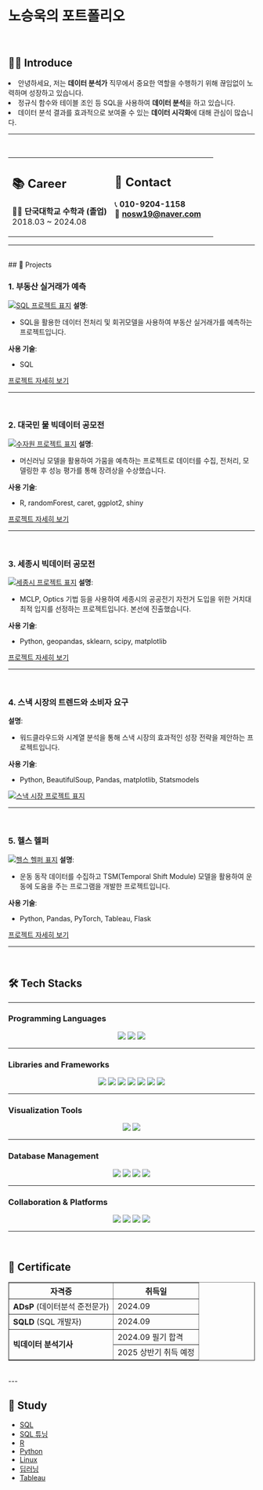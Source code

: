 <h1>노승욱의 포트폴리오</h1>

<br>

## 🧑‍💻 Introduce
<p>
  <li>안녕하세요, 저는 <strong>데이터 분석가</strong> 직무에서 중요한 역할을 수행하기 위해 끊임없이 노력하며 성장하고 있습니다.</li>
  <li>정규식 함수와 테이블 조인 등 SQL을 사용하여 <strong>데이터 분석</strong>을 하고 있습니다.</li>
  <li>데이터 분석 결과를 효과적으로 보여줄 수 있는 <strong>데이터 시각화</strong>에 대해 관심이 많습니다.</li>
</p>

---
<br>
<table style="width: 100%; border-spacing: 10px;">
  <tr>
    <td style="vertical-align: top; width: 50%;">
      <h2>📚 Career</h2>
      <ul style="list-style: none; padding: 0;">
        <li>👨‍🎓 <b>단국대학교 수학과 (졸업)</b></li>
        <li>2018.03 ~ 2024.08</li>
      </ul>
    </td>
    <td style="vertical-align: top; width: 50%;">
      <h2>📱 Contact</h2>
      <ul style="list-style: none; padding: 0;">
        <li>📞 <b>010-9204-1158</b></li>
        <li>📧 <b><a href="mailto:nosw19@naver.com">nosw19@naver.com</a></b></li>
      </ul>
    </td>
  </tr>
</table>

---
<br>
## 📂 Projects

### 1. **부동산 실거래가 예측**
[![SQL 프로젝트 표지](SQL_표지.png)](https://github.com/nosw19/SQL)
**설명**:  
- SQL을 활용한 데이터 전처리 및 회귀모델을 사용하여 부동산 실거래가를 예측하는 프로젝트입니다.

**사용 기술**:  
- SQL

[프로젝트 자세히 보기](https://github.com/nosw19/SQL)

---
<br>

### 2. **대국민 물 빅데이터 공모전**
[![수자원 프로젝트 표지](수자원_표지.png)](https://github.com/nosw19/water)
**설명**:  
- 머신러닝 모델을 활용하여 가뭄을 예측하는 프로젝트로 데이터를 수집, 전처리, 모델링한 후 성능 평가를 통해 장려상을 수상했습니다.

**사용 기술**:  
- R, randomForest, caret, ggplot2, shiny

[프로젝트 자세히 보기](https://github.com/nosw19/water)

---
<br>

### 3. **세종시 빅데이터 공모전**
[![세종시 프로젝트 표지](세종시_표지.png)](https://github.com/nosw19/sejong)
**설명**:  
- MCLP, Optics 기법 등을 사용하여 세종시의 공공전기 자전거 도입을 위한 거치대 최적 입지를 선정하는 프로젝트입니다. 본선에 진출했습니다.

**사용 기술**:  
- Python, geopandas, sklearn, scipy, matplotlib

[프로젝트 자세히 보기](https://github.com/nosw19/sejong)

---
<br>

### 4. **스낵 시장의 트렌드와 소비자 요구**

**설명**:  
- 워드클라우드와 시계열 분석을 통해 스낵 시장의 효과적인 성장 전략을 제안하는 프로젝트입니다.

**사용 기술**:  
- Python, BeautifulSoup, Pandas, matplotlib, Statsmodels

[![스낵 시장 프로젝트 표지](세미_표지.png)](https://github.com/nosw19/snack)


---
<br>

### 5. **헬스 헬퍼**
[![헬스 헬퍼 표지](파이널_표지.png)](https://github.com/nosw19/deep-learning)
**설명**:  
- 운동 동작 데이터를 수집하고 TSM(Temporal Shift Module) 모델을 활용하여 운동에 도움을 주는 프로그램을 개발한 프로젝트입니다.

**사용 기술**:  
- Python, Pandas, PyTorch, Tableau, Flask

[프로젝트 자세히 보기](https://github.com/nosw19/deep-learning)

---
<br>

## 🛠️ Tech Stacks

---

### Programming Languages
<div align="center">
    <img src="https://img.shields.io/badge/Python-3776AB?style=for-the-badge&logo=Python&logoColor=white">
    <img src="https://img.shields.io/badge/R-276DC3?style=for-the-badge&logo=R&logoColor=white">
    <img src="https://img.shields.io/badge/SQL-336791?style=for-the-badge&logo=Oracle&logoColor=white">
</div>

---

### Libraries and Frameworks
<div align="center">
    <img src="https://img.shields.io/badge/Pandas-150458?style=for-the-badge&logo=Pandas&logoColor=white">
    <img src="https://img.shields.io/badge/NumPy-013243?style=for-the-badge&logo=NumPy&logoColor=white">
    <img src="https://img.shields.io/badge/scikit--learn-F7931E?style=for-the-badge&logo=scikit-learn&logoColor=white">
    <img src="https://img.shields.io/badge/TensorFlow-FF6F00?style=for-the-badge&logo=TensorFlow&logoColor=white">
    <img src="https://img.shields.io/badge/PyTorch-EE4C2C?style=for-the-badge&logo=PyTorch&logoColor=white">
    <img src="https://img.shields.io/badge/Flask-000000?style=for-the-badge&logo=Flask&logoColor=white">
    <img src="https://img.shields.io/badge/RShiny-276DC3?style=for-the-badge&logo=R&logoColor=white">
</div>

---

### Visualization Tools
<div align="center">
    <img src="https://img.shields.io/badge/Tableau-E97627?style=for-the-badge&logo=Tableau&logoColor=white">
    <img src="https://img.shields.io/badge/Matplotlib-11557C?style=for-the-badge&logo=&logoColor=white">
</div>

---

### Database Management
<div align="center">
    <img src="https://img.shields.io/badge/MySQL-4479A1?style=for-the-badge&logo=MySQL&logoColor=white">
    <img src="https://img.shields.io/badge/Oracle-F80000?style=for-the-badge&logo=Oracle&logoColor=white">
    <img src="https://img.shields.io/badge/MongoDB-47A248?style=for-the-badge&logo=MongoDB&logoColor=white">
    <img src="https://img.shields.io/badge/MariaDB-003545?style=for-the-badge&logo=MariaDB&logoColor=white">
</div>

---

### Collaboration & Platforms
<div align="center">
    <img src="https://img.shields.io/badge/Kaggle-20BEFF?style=for-the-badge&logo=Kaggle&logoColor=white">
    <img src="https://img.shields.io/badge/Colab-F9AB00?style=for-the-badge&logo=GoogleColab&logoColor=white">
    <img src="https://img.shields.io/badge/Notion-000000?style=for-the-badge&logo=Notion&logoColor=white">
    <img src="https://img.shields.io/badge/GitHub-181717?style=for-the-badge&logo=GitHub&logoColor=white">
</div>


---
<br>

## 📑 Certificate

<table border="1">
  <tr>
    <th>자격증</th>
    <th>취득일</th>
  </tr>
  <tr>
    <td><strong>ADsP</strong> (데이터분석 준전문가)</td>
    <td>2024.09</td>
  </tr>
  <tr>
    <td><strong>SQLD</strong> (SQL 개발자)</td>
    <td>2024.09</td>
  </tr>
  <tr>
    <td rowspan="2"><strong>빅데이터 분석기사</strong></td>
    <td>2024.09 필기 합격</td>
  </tr>
  <tr>
    <td>2025 상반기 취득 예정</td>
  </tr>
</table>

<br>
---

## 📗 Study

<ul>
  <li><a href="https://beautiful-burrito-945.notion.site/SQL-1506f43549b58009b71ec50333b29536" target="_blank">SQL</a></li>
  <li><a href="https://beautiful-burrito-945.notion.site/SQL-1506f43549b580e09fd4e86e927a8c1d" target="_blank">SQL 튜닝</a></li>
  <li><a href="https://beautiful-burrito-945.notion.site/R-1506f43549b580f19903c64b8252ed1c" target="_blank">R</a></li>
  <li><a href="https://beautiful-burrito-945.notion.site/Python-1506f43549b580d7bf7fe1b387872020" target="_blank">Python</a></li>
  <li><a href="https://beautiful-burrito-945.notion.site/Linux-1506f43549b580269017e8b9bfae5135" target="_blank">Linux</a></li>
  <li><a href="https://beautiful-burrito-945.notion.site/1506f43549b58066be56fae4ed75dba7" target="_blank">딥러닝</a></li>
  <li><a href="https://beautiful-burrito-945.notion.site/Tableau-1506f43549b5807fba51d9181207d5c4" target="_blank">Tableau</a></li>
</ul>
